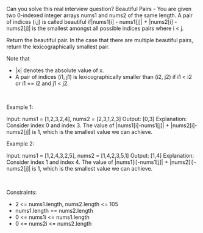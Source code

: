 Can you solve this real interview question? Beautiful Pairs - You are given two 0-indexed integer arrays nums1 and nums2 of the same length. A pair of indices (i,j) is called beautiful if|nums1[i] - nums1[j]| + |nums2[i] - nums2[j]| is the smallest amongst all possible indices pairs where i < j.

Return the beautiful pair. In the case that there are multiple beautiful pairs, return the lexicographically smallest pair.

Note that

 * |x| denotes the absolute value of x.
 * A pair of indices (i1, j1) is lexicographically smaller than (i2, j2) if i1 < i2 or i1 == i2 and j1 < j2.

 

Example 1:


Input: nums1 = [1,2,3,2,4], nums2 = [2,3,1,2,3]
Output: [0,3]
Explanation: Consider index 0 and index 3. The value of |nums1[i]-nums1[j]| + |nums2[i]-nums2[j]| is 1, which is the smallest value we can achieve.


Example 2:


Input: nums1 = [1,2,4,3,2,5], nums2 = [1,4,2,3,5,1]
Output: [1,4]
Explanation: Consider index 1 and index 4. The value of |nums1[i]-nums1[j]| + |nums2[i]-nums2[j]| is 1, which is the smallest value we can achieve.


 

Constraints:

 * 2 <= nums1.length, nums2.length <= 105
 * nums1.length == nums2.length
 * 0 <= nums1i <= nums1.length
 * 0 <= nums2i <= nums2.length
